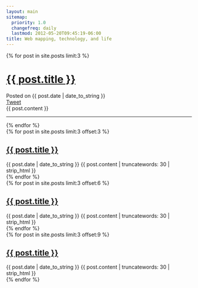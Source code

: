 ```yaml
---
layout: main
sitemap:
  priority: 1.0
  changefreq: daily
  lastmod: 2012-05-20T09:45:19-06:00
title: Web mapping, technology, and life
---
```


{% for post in site.posts limit:3 %}
  <div class="span12 post">
    <h1>
      <a href="{{ post.url }}">
        {{ post.title }}
      </a>
    </h1>
    <span class="meta">
      Posted on {{ post.date | date_to_string }}
    </span>
    <div class="tw_button">
      <a href="https://twitter.com/share" class="twitter-share-button" data-url="http://nateirwin.net{{ post.url }}" data-via="nateirwin">Tweet</a>
    </div>
    {{ post.content }}
    <hr>
  </div>
{% endfor %}

<div class="span12">
  <div class="row-fluid">
  {% for post in site.posts limit:3 offset:3 %}
    <div class="span4">
      <h2>
        <a href="{{ post.url }}">
          {{ post.title }}
        </a>
      </h2>
      <span class="meta">
        {{ post.date | date_to_string }}
      </span>
      {{ post.content | truncatewords: 30 | strip_html }}
    </div>
  {% endfor %}
  </div>
  <div class="row-fluid">
  {% for post in site.posts limit:3 offset:6 %}
    <div class="span4">
      <h2>
        <a href="{{ post.url }}">
          {{ post.title }}
        </a>
      </h2>
      <span class="meta">
        {{ post.date | date_to_string }}
      </span>
      {{ post.content | truncatewords: 30 | strip_html }}
    </div>
  {% endfor %}
  </div>
  <div class="row-fluid">
  {% for post in site.posts limit:3 offset:9 %}
    <div class="span4">
      <h2>
        <a href="{{ post.url }}">
          {{ post.title }}
        </a>
      </h2>
      <span class="meta">
        {{ post.date | date_to_string }}
      </span>
      {{ post.content | truncatewords: 30 | strip_html }}
    </div>
  {% endfor %}
  </div>
</div>